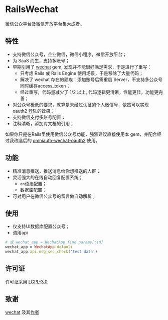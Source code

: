 # RailsWechat

微信公众平台及微信开放平台集大成者。

## 特性
* 支持微信公众号，企业微信，微信小程序，微信开放平台；
* 为 SaaS 而生，支持多账号；
* 早期引用了 [wechat](https://github.com/Eric-Guo/wechat) gem, 发现并不能很好满足需求，于是进行了重写：
  * 只考虑 Rails 或 Rails Engine 使用场景，于是移除了大量代码；
  * 解决了 wechat 存在的顽疾：添加账号后需重启 Server，不支持多公众号同时缓存access_token；
  * 经过重写，代码量减少了 1/2 以上, 代码逻辑更清晰，性能更佳，功能更完善； 
* 对公众号极低的要求，就算是未经过认证的个人微信号，依然可以实现 oauth2 登陆的效果； 
* 支持微信支付多账号配置；
* 注释清晰，添加对文档的引用；

如果你只是在Rails里使用微信公众号功能，强烈建议直接使用本 gem，并配合经过我改造后的 [omniauth-wechat-oauth2](https://github.com/qinmingyuan/omniauth-wechat-oauth2) 使用。

## 功能
* 精准消息推送，推送消息给你想推送的人群；
* 灵活强大的在线自动回复配置系统；
  * `on`语法配置；
  * 数据库配置；
* 可对用户在微信公众号的留言做自动解析；

## 使用
* 仅支持UI数据库配置公众号；
* 调用api
```ruby
# 或 wechat_app = WechatApp.find params[:id]
wechat_app = WechatApp.default
wechat_app.api.msg_sec_check('test data')
```

## 许可证
许可证采用 [LGPL-3.0](https://opensource.org/licenses/LGPL-3.0)

## 致谢
[wechat](https://github.com/Eric-Guo/wechat) 及其[作者](https://github.com/Eric-Guo)
